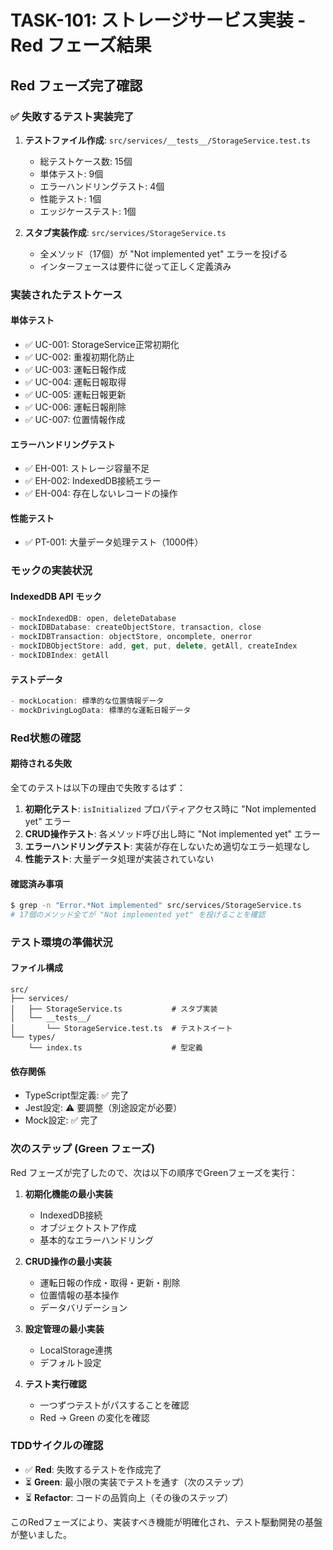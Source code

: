 # TASK-101: ストレージサービス実装 - Red フェーズ結果

## Red フェーズ完了確認

### ✅ 失敗するテスト実装完了

1. **テストファイル作成**: `src/services/__tests__/StorageService.test.ts`
   - 総テストケース数: 15個
   - 単体テスト: 9個
   - エラーハンドリングテスト: 4個  
   - 性能テスト: 1個
   - エッジケーステスト: 1個

2. **スタブ実装作成**: `src/services/StorageService.ts`
   - 全メソッド（17個）が "Not implemented yet" エラーを投げる
   - インターフェースは要件に従って正しく定義済み

### 実装されたテストケース

#### 単体テスト
- ✅ UC-001: StorageService正常初期化
- ✅ UC-002: 重複初期化防止
- ✅ UC-003: 運転日報作成
- ✅ UC-004: 運転日報取得
- ✅ UC-005: 運転日報更新
- ✅ UC-006: 運転日報削除
- ✅ UC-007: 位置情報作成

#### エラーハンドリングテスト
- ✅ EH-001: ストレージ容量不足
- ✅ EH-002: IndexedDB接続エラー
- ✅ EH-004: 存在しないレコードの操作

#### 性能テスト
- ✅ PT-001: 大量データ処理テスト（1000件）

### モックの実装状況

#### IndexedDB API モック
```typescript
- mockIndexedDB: open, deleteDatabase
- mockIDBDatabase: createObjectStore, transaction, close  
- mockIDBTransaction: objectStore, oncomplete, onerror
- mockIDBObjectStore: add, get, put, delete, getAll, createIndex
- mockIDBIndex: getAll
```

#### テストデータ
```typescript
- mockLocation: 標準的な位置情報データ
- mockDrivingLogData: 標準的な運転日報データ
```

### Red状態の確認

#### 期待される失敗
全てのテストは以下の理由で失敗するはず：

1. **初期化テスト**: `isInitialized` プロパティアクセス時に "Not implemented yet" エラー
2. **CRUD操作テスト**: 各メソッド呼び出し時に "Not implemented yet" エラー
3. **エラーハンドリングテスト**: 実装が存在しないため適切なエラー処理なし
4. **性能テスト**: 大量データ処理が実装されていない

#### 確認済み事項
```bash
$ grep -n "Error.*Not implemented" src/services/StorageService.ts
# 17個のメソッド全てが "Not implemented yet" を投げることを確認
```

### テスト環境の準備状況

#### ファイル構成
```
src/
├── services/
│   ├── StorageService.ts           # スタブ実装
│   └── __tests__/
│       └── StorageService.test.ts  # テストスイート
└── types/
    └── index.ts                    # 型定義
```

#### 依存関係
- TypeScript型定義: ✅ 完了
- Jest設定: ⚠️ 要調整（別途設定が必要）
- Mock設定: ✅ 完了

### 次のステップ (Green フェーズ)

Red フェーズが完了したので、次は以下の順序でGreenフェーズを実行：

1. **初期化機能の最小実装**
   - IndexedDB接続
   - オブジェクトストア作成
   - 基本的なエラーハンドリング

2. **CRUD操作の最小実装**
   - 運転日報の作成・取得・更新・削除
   - 位置情報の基本操作
   - データバリデーション

3. **設定管理の最小実装**
   - LocalStorage連携
   - デフォルト設定

4. **テスト実行確認**
   - 一つずつテストがパスすることを確認
   - Red → Green の変化を確認

### TDDサイクルの確認

- ✅ **Red**: 失敗するテストを作成完了
- ⏳ **Green**: 最小限の実装でテストを通す（次のステップ）
- ⏳ **Refactor**: コードの品質向上（その後のステップ）

このRedフェーズにより、実装すべき機能が明確化され、テスト駆動開発の基盤が整いました。